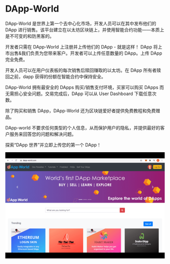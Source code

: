 # DApp-World

DApp-World 是世界上第一个去中心化市场，开发人员可以在其中发布他们的 DApp 进行销售。该平台建立在以太坊区块链上，并使用智能合约功能——本质上是不可变的和防黑客的。

开发者只需在 DApp-World 上注册并上传他们的 DApp - 就是这样！ DApp 将上市出售&amp;我们负责为您带来客户。开发者可以上传任意数量的 DApp。上传 DApp 完全免费。

开发人员可以在用户仪表板的每次销售后赎回赚取的以太坊。在 DApp 所有者赎回之前，dapp 获得的份额在智能合约中保持安全。

DApp-World 拥有最安全的 DApps 购买/销售支付环境，买家可以购买 DApps 而无需担心安全问题。交易完成后，DApp 可以从 User Dashboard 下载任意次数。

除了购买和销售 DApp，DApp-World 还为区块链爱好者提供免费教程和免费赠品。

DApp-world 不要求任何类型的个人信息，从而保护用户的隐私，并提供最好的客户服务来回答您的问题和解决问题。

探索“DApp 世界”并立即上传您的第一个 DApp！

![1](1.png)
